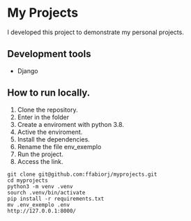 # My Projects
I developed this project to demonstrate my personal projects.

## Development tools
* Django

## How to run locally.

1. Clone the repository.
2. Enter in the folder
3. Create a enviroment with python 3.8.
4. Active the enviroment.
5. Install the dependencies.
6. Rename the file env_exemplo
7. Run the project.
8. Access the link.


```
git clone git@github.com:ffabiorj/myprojects.git
cd myprojects
python3 -m venv .venv
sourch .venv/bin/activate
pip install -r requirements.txt
mv .env_exemplo .env
http://127.0.0.1:8000/
```